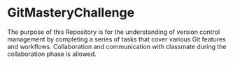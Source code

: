 # GitMasteryChallenge
The purpose of this Repository is for the understanding of version control management by completing a series of tasks that cover various Git features and workflows.
Collaboration and communication with classmate during the collaboration phase is allowed.
